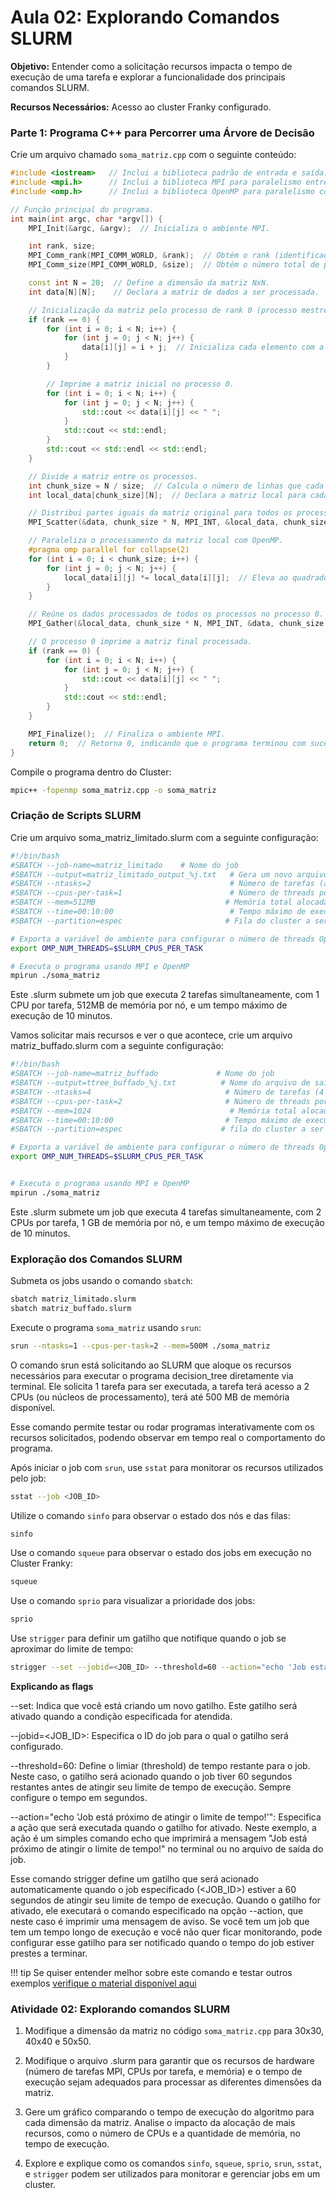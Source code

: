 # Aula 02: Explorando Comandos SLURM

**Objetivo:** Entender como a solicitação recursos impacta o tempo de execução de uma tarefa e explorar a funcionalidade dos principais comandos SLURM.

**Recursos Necessários:** Acesso ao cluster Franky configurado.

### Parte 1: Programa C++ para Percorrer uma Árvore de Decisão

Crie um arquivo chamado `soma_matriz.cpp` com o seguinte conteúdo:

```cpp
#include <iostream>   // Inclui a biblioteca padrão de entrada e saída.
#include <mpi.h>      // Inclui a biblioteca MPI para paralelismo entre múltiplos processos.
#include <omp.h>      // Inclui a biblioteca OpenMP para paralelismo com threads.

// Função principal do programa.
int main(int argc, char *argv[]) {
    MPI_Init(&argc, &argv);  // Inicializa o ambiente MPI.

    int rank, size;
    MPI_Comm_rank(MPI_COMM_WORLD, &rank);  // Obtém o rank (identificador) do processo atual.
    MPI_Comm_size(MPI_COMM_WORLD, &size);  // Obtém o número total de processos.

    const int N = 20;  // Define a dimensão da matriz NxN.
    int data[N][N];    // Declara a matriz de dados a ser processada.

    // Inicialização da matriz pelo processo de rank 0 (processo mestre).
    if (rank == 0) {
        for (int i = 0; i < N; i++) {
            for (int j = 0; j < N; j++) {
                data[i][j] = i + j;  // Inicializa cada elemento com a soma dos índices.
            }
        }

        // Imprime a matriz inicial no processo 0.
        for (int i = 0; i < N; i++) {
            for (int j = 0; j < N; j++) {
                std::cout << data[i][j] << " ";
            }
            std::cout << std::endl;
        }
        std::cout << std::endl << std::endl;
    }

    // Divide a matriz entre os processos.
    int chunk_size = N / size;  // Calcula o número de linhas que cada processo receberá.
    int local_data[chunk_size][N];  // Declara a matriz local para cada processo.

    // Distribui partes iguais da matriz original para todos os processos.
    MPI_Scatter(&data, chunk_size * N, MPI_INT, &local_data, chunk_size * N, MPI_INT, 0, MPI_COMM_WORLD);

    // Paraleliza o processamento da matriz local com OpenMP.
    #pragma omp parallel for collapse(2)
    for (int i = 0; i < chunk_size; i++) {
        for (int j = 0; j < N; j++) {
            local_data[i][j] *= local_data[i][j];  // Eleva ao quadrado cada elemento da matriz local.
        }
    }

    // Reúne os dados processados de todos os processos no processo 0.
    MPI_Gather(&local_data, chunk_size * N, MPI_INT, &data, chunk_size * N, MPI_INT, 0, MPI_COMM_WORLD);

    // O processo 0 imprime a matriz final processada.
    if (rank == 0) {
        for (int i = 0; i < N; i++) {
            for (int j = 0; j < N; j++) {
                std::cout << data[i][j] << " ";
            }
            std::cout << std::endl;
        }
    }

    MPI_Finalize();  // Finaliza o ambiente MPI.
    return 0;  // Retorna 0, indicando que o programa terminou com sucesso.
}

```

Compile o programa dentro do Cluster:

```bash
mpic++ -fopenmp soma_matriz.cpp -o soma_matriz
```


### Criação de Scripts SLURM 

Crie um arquivo soma_matriz_limitado.slurm com a seguinte configuração:

```bash
#!/bin/bash
#SBATCH --job-name=matriz_limitado    # Nome do job
#SBATCH --output=matriz_limitado_output_%j.txt   # Gera um novo arquivo de saída a cada execução
#SBATCH --ntasks=2                               # Número de tarefas (apenas 2 processos)
#SBATCH --cpus-per-task=1                        # Número de threads por tarefa (apenas 1 thread por processo)
#SBATCH --mem=512MB                             # Memória total alocada por nó (512 MB)
#SBATCH --time=00:10:00                          # Tempo máximo de execução (até 10 minutos)
#SBATCH --partition=espec                       # Fila do cluster a ser utilizada

# Exporta a variável de ambiente para configurar o número de threads OpenMP
export OMP_NUM_THREADS=$SLURM_CPUS_PER_TASK

# Executa o programa usando MPI e OpenMP
mpirun ./soma_matriz
```
Este .slurm submete um job que executa 2 tarefas simultaneamente, com 1 CPU por tarefa, 512MB de memória por nó, e um tempo máximo de execução de 10 minutos.



Vamos solicitar mais recursos e ver o que acontece, crie um arquivo matriz_buffado.slurm com a seguinte configuração:

```bash
#!/bin/bash
#SBATCH --job-name=matriz_buffado             # Nome do job
#SBATCH --output=ttree_buffado_%j.txt          # Nome do arquivo de saída
#SBATCH --ntasks=4                              # Número de tarefas (4 processos)
#SBATCH --cpus-per-task=2                       # Número de threads por tarefa (2 threads por processo)
#SBATCH --mem=1024                               # Memória total alocada por nó (1024 MB = 1 GB)
#SBATCH --time=00:10:00                         # Tempo máximo de execução (10 minutos)
#SBATCH --partition=espec                      # fila do cluster a ser utilizada

# Exporta a variável de ambiente para configurar o número de threads OpenMP
export OMP_NUM_THREADS=$SLURM_CPUS_PER_TASK


# Executa o programa usando MPI e OpenMP
mpirun ./soma_matriz
```
Este .slurm submete um job que executa 4 tarefas simultaneamente, com 2 CPUs por tarefa, 1 GB de memória por nó, e um tempo máximo de execução de 10 minutos.



### Exploração dos Comandos SLURM


Submeta os jobs usando o comando `sbatch`:

```bash
sbatch matriz_limitado.slurm
sbatch matriz_buffado.slurm
```

Execute o programa `soma_matriz` usando `srun`:

```bash
srun --ntasks=1 --cpus-per-task=2 --mem=500M ./soma_matriz
```
O comando srun está solicitando ao SLURM que aloque os recursos necessários para executar o programa decision_tree diretamente via terminal. Ele solicita 1 tarefa para ser executada, a tarefa terá acesso a 2 CPUs (ou núcleos de processamento), terá até 500 MB de memória disponível. 

Esse comando permite testar ou rodar programas interativamente com os recursos solicitados, podendo observar em tempo real o comportamento do programa.

Após iniciar o job com `srun`, use `sstat` para monitorar os recursos utilizados pelo job:

```bash
sstat --job <JOB_ID>
```

Utilize o comando `sinfo` para observar o estado dos nós e das filas:

```bash
sinfo
```

Use o comando `squeue` para observar o estado dos jobs em execução no Cluster Franky:

```bash
squeue
```

Use o comando `sprio` para visualizar a prioridade dos jobs:

```bash
sprio
```

Use `strigger` para definir um gatilho que notifique quando o job se aproximar do limite de tempo:

```bash
strigger --set --jobid=<JOB_ID> --threshold=60 --action="echo 'Job está próximo de atingir o limite de tempo!'"
```
**Explicando as flags**

--set: Indica que você está criando um novo gatilho. Este gatilho será ativado quando a condição especificada for atendida.

--jobid=<JOB_ID>: Especifica o ID do job para o qual o gatilho será configurado. 

--threshold=60: Define o limiar (threshold) de tempo restante para o job. Neste caso, o gatilho será acionado quando o job tiver 60 segundos restantes antes de atingir seu limite de tempo de execução. Sempre configure o tempo em segundos. 

--action="echo 'Job está próximo de atingir o limite de tempo!'": Especifica a ação que será executada quando o gatilho for ativado. Neste exemplo, a ação é um simples comando echo que imprimirá a mensagem "Job está próximo de atingir o limite de tempo!" no terminal ou no arquivo de saída do job.


Esse comando strigger define um gatilho que será acionado automaticamente quando o job especificado (<JOB_ID>) estiver a 60 segundos de atingir seu limite de tempo de execução. Quando o gatilho for ativado, ele executará o comando especificado na opção --action, que neste caso é imprimir uma mensagem de aviso. Se você tem um job que tem um tempo longo de execução e você não quer ficar monitorando, pode configurar esse gatilho para ser notificado quando o tempo do job estiver prestes a terminar.


!!! tip 
      Se quiser entender melhor sobre este comando e testar outros exemplos [verifique o material disponível aqui](../../Teoria/slurm.md)


### Atividade 02: Explorando comandos SLURM

1. Modifique a dimensão da matriz no código `soma_matriz.cpp` para 30x30, 40x40 e 50x50.

2. Modifique o arquivo .slurm para garantir que os recursos de hardware (número de tarefas MPI, CPUs por tarefa, e memória) e o tempo de execução sejam adequados para processar as diferentes dimensões da matriz.

3. Gere um gráfico comparando o tempo de execução do algoritmo para cada dimensão da matriz. Analise o impacto da alocação de mais recursos, como o número de CPUs e a quantidade de memória, no tempo de execução.

4. Explore e explique como os comandos `sinfo`, `squeue`, `sprio`, `srun`, `sstat`, e `strigger` podem ser utilizados para monitorar e gerenciar jobs em um cluster.

